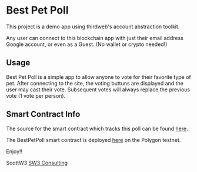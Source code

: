 # Best Pet Poll

This project is a demo app using thirdweb's account abstraction toolkit.

Any user can connect to this blockchain app with just their email address Google account, or even as a Guest. (No wallet or crypto needed!)

## Usage
Best Pet Poll is a simple app to allow anyone to vote for their favorite type of pet. After connecting to the site, the voting buttuns are displayed and the user may cast their vote. Subsequent votes will always replace the previous vote (1 vote per person).

## Smart Contract Info
The source for the smart contract which tracks this poll can be found [here](https://github.com/sw-3/aa-test-contracts).

The BestPetPoll smart contract is deployed [here](https://mumbai.polygonscan.com/address/0xf6B35b22C9dB8caD52e537012AB569E71CB3e532) on the Polygon testnet.

Enjoy!!

ScottW3
[SW3 Consulting](sw3.tech)
